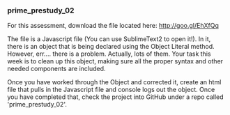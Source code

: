 <h3> prime_prestudy_02 </h3>

For this assessment, download the file located here: http://goo.gl/EhXfQq

The file is a Javascript file (You can use SublimeText2 to open it!). In it, there is an object that is being declared using the Object Literal method. However, err.... there is a problem. Actually, lots of them. Your task this week is to clean up this object, making sure all the proper syntax and other needed components are included.

Once you have worked through the Object and corrected it, create an html file that pulls in the Javascript file and console logs out the object. Once you have completed that, check the project into GitHub under a repo called 'prime_prestudy_02'.
